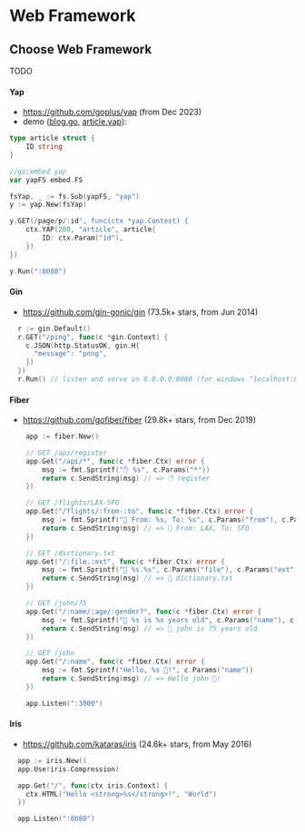 Web Framework
=====

## Choose Web Framework

TODO

#### Yap

* https://github.com/goplus/yap (from Dec 2023)
* demo ([blog.go](https://github.com/goplus/yap/blob/main/demo/blog/blog.go), [article.yap](https://github.com/goplus/yap/blob/main/demo/blog/yap/article.yap)):

```go
type article struct {
	ID string
}

//go:embed yap
var yapFS embed.FS

fsYap, _ := fs.Sub(yapFS, "yap")
y := yap.New(fsYap)

y.GET(/page/p/:id", func(ctx *yap.Context) {
	ctx.YAP(200, "article", article{
		ID: ctx.Param("id"),
	})
})

y.Run(":8080")
```

#### Gin

* https://github.com/gin-gonic/gin (73.5k+ stars, from Jun 2014)

```go
  r := gin.Default()
  r.GET("/ping", func(c *gin.Context) {
    c.JSON(http.StatusOK, gin.H{
      "message": "pong",
    })
  })
  r.Run() // listen and serve on 0.0.0.0:8080 (for windows "localhost:8080")
```

#### Fiber

* https://github.com/gofiber/fiber (29.8k+ stars, from Dec 2019)

```go
    app := fiber.New()

    // GET /api/register
    app.Get("/api/*", func(c *fiber.Ctx) error {
        msg := fmt.Sprintf("✋ %s", c.Params("*"))
        return c.SendString(msg) // => ✋ register
    })

    // GET /flights/LAX-SFO
    app.Get("/flights/:from-:to", func(c *fiber.Ctx) error {
        msg := fmt.Sprintf("💸 From: %s, To: %s", c.Params("from"), c.Params("to"))
        return c.SendString(msg) // => 💸 From: LAX, To: SFO
    })

    // GET /dictionary.txt
    app.Get("/:file.:ext", func(c *fiber.Ctx) error {
        msg := fmt.Sprintf("📃 %s.%s", c.Params("file"), c.Params("ext"))
        return c.SendString(msg) // => 📃 dictionary.txt
    })

    // GET /john/75
    app.Get("/:name/:age/:gender?", func(c *fiber.Ctx) error {
        msg := fmt.Sprintf("👴 %s is %s years old", c.Params("name"), c.Params("age"))
        return c.SendString(msg) // => 👴 john is 75 years old
    })

    // GET /john
    app.Get("/:name", func(c *fiber.Ctx) error {
        msg := fmt.Sprintf("Hello, %s 👋!", c.Params("name"))
        return c.SendString(msg) // => Hello john 👋!
    })

    app.Listen(":3000")
```

#### Iris

* https://github.com/kataras/iris (24.6k+ stars, from May 2016)

```go
  app := iris.New()
  app.Use(iris.Compression)

  app.Get("/", func(ctx iris.Context) {
    ctx.HTML("Hello <strong>%s</strong>!", "World")
  })

  app.Listen(":8080")
```
